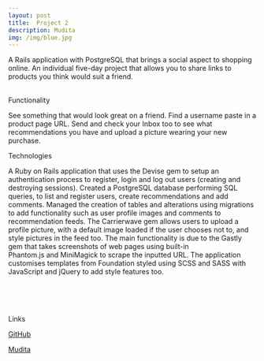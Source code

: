 ```yaml
---
layout: post
title:  Project 2 
description: Mudita
img: /img/blue.jpg
---
```


A Rails application with PostgreSQL that brings a social aspect to shopping online.
An individual five-day project that allows you to share links to products you think would suit a friend.

<div class="img_row">
	<img class="col one" src="{{ site.baseurl }}/img/portfolio/MuditaHome.png" alt="" title="example image"/>
	<img class="col one" src="{{ site.baseurl }}/img/portfolio/MuditaUser.png" alt="" title="example image"/>
	<img class="col one" src="{{ site.baseurl }}/img/portfolio/MuditaRec.png" alt="" title="example image"/>
</div>
<div class="img_row">
  <img class="col three" src="{{ site.baseurl }}/img/portfolio/MuditaInbox.png" alt="" title="example image"/>
</div>
<div class="img_row">
  <img class="col three" src="{{ site.baseurl }}/img/portfolio/MuditaInbox2.png" alt="" title="example image"/>
</div>
<div class="col three caption">
</div>
  Functionality

  See something that would look great on a friend. Find a username paste in a product page URL. Send and check your Inbox too to see what recommendations you have and upload a picture wearing your new purchase.
<div class="img_row">
	<img class="col three" src="{{ site.baseurl }}/img/portfolio/MuditaWelcome.png" alt="" title="example image"/>
</div>
<div class="col three caption">
	
</div>
Technologies 

A Ruby on Rails application that uses the Devise gem to setup an authentication process to register, login and log out users (creating and destroying sessions). Created a PostgreSQL database performing SQL queries, to list and register users, create recommendations and add comments. Managed the creation of tables and alterations using migrations to add functionality such as user profile images and comments to recommendation feeds. The Carrierwave gem allows users to upload a profile picture, with a default image loaded if the user chooses not to, and style pictures in the feed too. The main functionality is due to the Gastly gem that takes screenshots of web pages using built-in Phantom.js and MiniMagick to scrape the inputted URL. The application customises templates from Foundation styled using SCSS and SASS with JavaScript and jQuery to add style features too.


<!-- <div class="img_row">
	<img class="col two" src="{{ site.baseurl }}/img/6.jpg" alt="" title="example image"/>
	<img class="col one" src="{{ site.baseurl }}/img/11.jpg" alt="" title="example image"/>
</div>
<div class="col three caption">
</div> -->


<br/><br/><br/>


Links

[GitHub](https://github.com/RosannaRossington/wdi-project-2)

[Mudita](https://the-mudita.herokuapp.com/)
